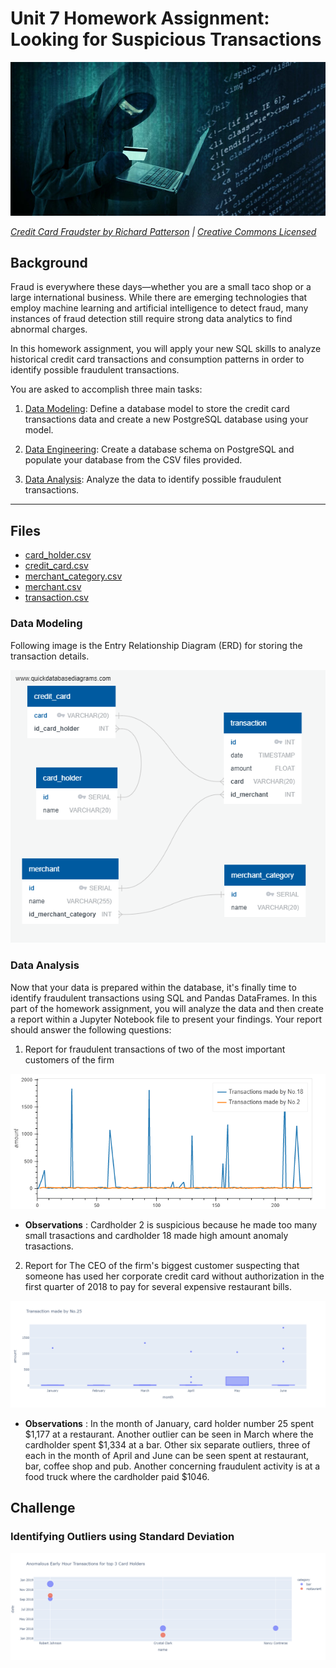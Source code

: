 # Unit 7 Homework Assignment: Looking for Suspicious Transactions

![Credit card fraudster](Images/credit_card_fraudster.jpg)

*[Credit Card Fraudster by Richard Patterson](https://www.flickr.com/photos/136770128@N07/42252105582/) | [Creative Commons Licensed](https://creativecommons.org/licenses/by/2.0/)*

## Background

Fraud is everywhere these days—whether you are a small taco shop or a large international business. While there are emerging technologies that employ machine learning and artificial intelligence to detect fraud, many instances of fraud detection still require strong data analytics to find abnormal charges.

In this homework assignment, you will apply your new SQL skills to analyze historical credit card transactions and consumption patterns in order to identify possible fraudulent transactions.

You are asked to accomplish three main tasks:

1. [Data Modeling](#Data-Modeling):
Define a database model to store the credit card transactions data and create a new PostgreSQL database using your model.

2. [Data Engineering](#Data-Engineering): Create a database schema on PostgreSQL and populate your database from the CSV files provided.

3. [Data Analysis](#Data-Analysis): Analyze the data to identify possible fraudulent transactions.

---

## Files

* [card_holder.csv](Data/card_holder.csv)
* [credit_card.csv](Data/credit_card.csv)
* [merchant_category.csv](Data/merchant_category.csv)
* [merchant.csv](Data/merchant.csv)
* [transaction.csv](Data/transaction.csv)

### Data Modeling

Following image is the Entry Relationship Diagram (ERD) for storing the transaction details.

![Entry Relationship Diagram (ERD)](Images/ERD.png)

### Data Analysis

Now that your data is prepared within the database, it's finally time to identify fraudulent transactions using SQL and Pandas DataFrames. In this part of the homework assignment, you will analyze the data and then create a report within a Jupyter Notebook file to present your findings. Your report should answer the following questions:

1. Report for fraudulent transactions of two of the most important customers of the firm

<img src="Images/1.png" width="800">

* __Observations__ : Cardholder 2 is suspicious because he made too many small trasactions and cardholder 18 made high amount anomaly trasactions.

2.  Report for The CEO of the firm's biggest customer suspecting that someone has used her corporate credit card without authorization in the first quarter of 2018 to pay for several expensive restaurant bills.

<img src="Images/2.png">

* __Observations__ : In the month of January, card holder number 25 spent $1,177 at a restaurant.
    Another outlier can be seen in March where the cardholder spent $1,334 at a bar.
    Other six separate outliers, three of each in the month of April and June can be seen spent at restaurant, bar, coffee shop and pub.
    Another concerning fraudulent activity is at a food truck where the cardholder paid $1046.

## Challenge

### Identifying Outliers using Standard Deviation

<img src="Images/3.png">



